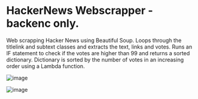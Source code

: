 # HackerNews Webscrapper - backenc only. 

Web scrapping Hacker News using Beautiful Soup.
Loops through the titlelink and subtext classes and extracts the text, links and votes. 
Runs an IF statement to check if the votes are higher than 99 and returns a sorted dictionary. 
Dictionary is sorted by the number of votes in an increasing order using a Lambda function. 

![image](https://user-images.githubusercontent.com/89990638/161662798-4da02274-9535-426d-87df-2541630a3055.png)


![image](https://user-images.githubusercontent.com/89990638/161662875-5063c52b-070b-4b18-a90a-3802472495d9.png)
